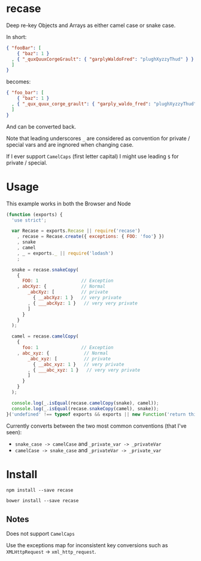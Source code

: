 recase
======

Deep re-key Objects and Arrays as either camel case or snake case.

In short:

```json
{ "fooBar": [
    { "baz": 1 }
  , { "_quxQuuxCorgeGrault": { "garplyWaldoFred": "plughXyzzyThud" } }
  ]
}
```

becomes:

```json
{ "foo_bar": [
    { "baz": 1 }
  , { "_qux_quux_corge_grault": { "garply_waldo_fred": "plughXyzzyThud" } }
  ]
}
```

And can be converted back.

Note that leading underscores `_` are considered as convention for private / special vars and are ingnored when changing case.

If I ever support `CamelCaps` (first letter capital) I might use leading `$` for private / special.

Usage
=====

This example works in both the Browser and Node

```javascript
(function (exports) {
  'use strict';

  var Recase = exports.Recase || require('recase')
    , recase = Recase.create({ exceptions: { FOO: 'foo'} })
    , snake
    , camel
    , _ = exports._ || require('lodash')
    ;

  snake = recase.snakeCopy(
    {
      FOO: 1                // Exception
    , abcXyz: {             // Normal
        _abcXyz: [          // private
          { __abcXyz: 1 }   // very private
        , { ___abcXyz: 1 }   // very very private
        ]
      }
    }
  );

  camel = recase.camelCopy(
    {
      foo: 1                // Exception
    , abc_xyz: {             // Normal
        _abc_xyz: [          // private
          { __abc_xyz: 1 }   // very private
        , { ___abc_xyz: 1 }   // very very private
        ]
      }
    }
  );

  console.log(_.isEqual(recase.camelCopy(snake), camel));
  console.log(_.isEqual(recase.snakeCopy(camel), snake));
}('undefined' !== typeof exports && exports || new Function('return this')()));
```

Currently converts between the two most common conventions (that I've seen):

* `snake_case -> camelCase` and `_private_var -> _privateVar`
* `camelCase -> snake_case` and `_privateVar -> _private_var`

Install
=======

`npm install --save recase`

`bower install --save recase`

Notes
-----

Does not support `CamelCaps`

Use the exceptions map for inconsistent key conversions such as `XMLHttpRequest` -> `xml_http_request`.

